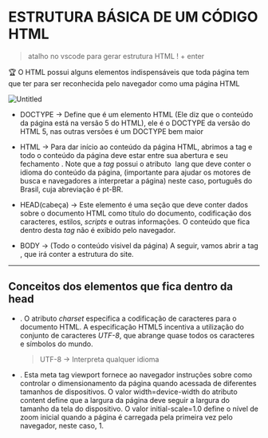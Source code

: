 # ESTRUTURA BÁSICA DE UM CÓDIGO HTML

> atalho no vscode para gerar estrutura HTML ! + enter
> 

🏆 O HTML possui alguns elementos indispensáveis que toda página tem que ter para ser reconhecida pelo navegador como uma página HTML

![Untitled](https://prod-files-secure.s3.us-west-2.amazonaws.com/3ba112f0-ff9f-452b-90da-b97c8122eae6/536794c0-69cb-4a1f-a0d6-7165c0d308cc/Untitled.png)

- DOCTYPE → Define que é um elemento HTML (Ele diz que o conteúdo da página está na versão 5 do HTML), ele é o DOCTYPE da versão do HTML 5, nas outras versões é um DOCTYPE bem maior

- HTML → Para dar início ao conteúdo da página HTML, abrimos a tag <html lang="pt-BR"> e todo o conteúdo da página deve estar entre sua abertura e seu fechamento </html>. Note que a *tag* possui o atributo  lang que deve conter o idioma do conteúdo da página, (importante para ajudar os motores de busca e navegadores a interpretar a página) neste caso, português do Brasil, cuja abreviação é pt-BR.

- HEAD(cabeça) → Este elemento é uma seção que deve conter dados sobre o documento HTML como título do documento, codificação dos caracteres, estilos, *scripts* e outras informações. O conteúdo que fica dentro desta *tag* não é exibido pelo navegador.

- BODY → (Todo o conteúdo visivel da página) A seguir, vamos abrir a tag <body>, que irá conter a estrutura do site.


---

## Conceitos dos elementos que fica dentro da head

- <meta charset="UTF-8"> . O atributo *charset* especifica a codificação de caracteres para o documento HTML. A especificação HTML5 incentiva a utilização do conjunto de caracteres *UTF-8*, que abrange quase todos os caracteres e símbolos do mundo.
    
    > UTF-8 → Interpreta qualquer idioma
    > 
- <meta name="viewport" content="width=device-width, initial-scale=1.0">. Esta meta tag viewport fornece ao navegador instruções sobre como controlar o dimensionamento da página quando acessada de diferentes tamanhos de dispositivos. O valor width=device-width do atributo content define que a largura da página deve seguir a largura do tamanho da tela do dispositivo. O valor initial-scale=1.0 define o nível de zoom inicial quando a página é carregada pela primeira vez pelo navegador, neste caso, 1.